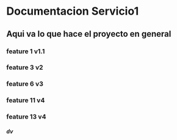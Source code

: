 # Documentacion Servicio1

## Aqui va lo que hace el proyecto en general

### feature 1 v1.1

### feature 3 v2

### feature 6 v3

### feature 11 v4

### feature 13 v4

##### dv